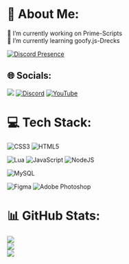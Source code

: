 # 💫 About Me:
🔭 I’m currently working on Prime-Scripts<br>🌱 I’m currently learning goofy.js-Drecks

[![Discord Presence](https://lanyard.cnrad.dev/api/794300581874892800)](https://discord.com/users/794300581874892800)

## 🌐 Socials:
[![](https://visitcount.itsvg.in/api?id=xfelix278&icon=0&color=0)](https://visitcount.itsvg.in)
[![Discord](https://img.shields.io/badge/Discord-%237289DA.svg?logo=discord&logoColor=white)](https://discord.gg/prime-scripts) [![YouTube](https://img.shields.io/badge/YouTube-%23FF0000.svg?logo=YouTube&logoColor=white)](https://youtube.com/@UCUVtn6JUbIibPg50OVVZiEg) 

# 💻 Tech Stack:
![CSS3](https://img.shields.io/badge/css3-%231572B6.svg?style=for-the-badge&logo=css3&logoColor=white) 
![HTML5](https://img.shields.io/badge/html5-%23E34F26.svg?style=for-the-badge&logo=html5&logoColor=white)

![Lua](https://img.shields.io/badge/lua-%232C2D72.svg?style=for-the-badge&logo=lua&logoColor=white) 
![JavaScript](https://img.shields.io/badge/javascript-%23323330.svg?style=for-the-badge&logo=javascript&logoColor=%23F7DF1E) 
![NodeJS](https://img.shields.io/badge/node.js-6DA55F?style=for-the-badge&logo=node.js&logoColor=white) 

![MySQL](https://img.shields.io/badge/mysql-%2300f.svg?style=for-the-badge&logo=mysql&logoColor=white) 

![Figma](https://img.shields.io/badge/figma-%23F24E1E.svg?style=for-the-badge&logo=figma&logoColor=white) 
![Adobe Photoshop](https://img.shields.io/badge/adobephotoshop-%2331A8FF.svg?style=for-the-badge&logo=adobephotoshop&logoColor=white) 

# 📊 GitHub Stats:
![](https://github-readme-stats.vercel.app/api?username=xfelix278&theme=dark&hide_border=false&include_all_commits=false&count_private=false)<br/>
![](https://github-readme-streak-stats.herokuapp.com/?user=xfelix278&theme=dark&hide_border=false)<br/>
![](https://github-readme-stats.vercel.app/api/top-langs/?username=xfelix278&theme=dark&hide_border=false&include_all_commits=false&count_private=false&layout=compact)
